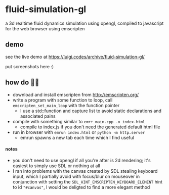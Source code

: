 # fluid-simulation-gl
a 3d realtime fluid dynamics simulation using opengl, compiled to javascript for the web browser using emscripten  

## demo
see the live demo at https://luigi.codes/archive/fluid-simulation-gl/  

put screenshots here :)


## how do 🤷‍♂️
- download and install emscripten from http://emscripten.org/
- write a program with some function to loop, call `emscripten_set_main_loop` with the function pointer
  - I use a std::function and capture list to avoid static declarations and associated pains
- compile with something similar to `em++ main.cpp -o index.html`
  - compile to index.js if you don't need the generated default html file
- run in browser with `emrun index.html` or `python -m http.server`
  - emrun spawns a new tab each time which I find useful

#### notes
- you don't need to use opengl if all you're after is 2d rendering; it's easiest to simply use SDL or nothing at all  
- I ran into problems with the canvas created by SDL stealing keyboard input, which I partially avoid with focus/blur on mouseover in conjunction with setting the `SDL_HINT_EMSCRIPTEN_KEYBOARD_ELEMENT` hint to id `"#canvas"`, I would be deligted to find a more elegant method  

